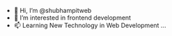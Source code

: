 - 👋 Hi, I’m @shubhampitweb
- 👀 I’m interested in frontend development
- 📫 Learning New Technology in Web Development ...

<!---
shubhampitweb/shubhampitweb is a ✨ special ✨ repository because its `README.md` (this file) appears on your GitHub profile.
You can click the Preview link to take a look at your changes.
--->
